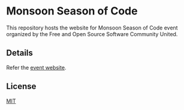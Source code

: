 # Monsoon Season of Code


This repository hosts the website for Monsoon Season of Code event organized by the Free and Open Source Software Community United.

## Details

Refer the [event website](https://websitemsoc.vercel.app/).


## License
[MIT](https://choosealicense.com/licenses/mit/)
